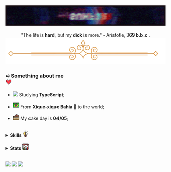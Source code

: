 <div align='center'>
<img width='600' src='assets/banner.gif'>
</br>
</br>
"The life is <strong>hard</strong>, but my <strong>dick</strong> is more." - Aristotle, 3<strong>69 b.b.c</strong> .

<img width='600' src="assets/divider.png">
</div>

### **➯ Something about me** <code><a href="https://www.flaticon.com/authors/frelayasia"> <img height="20" title="Heart icons created by frelayasia - Flaticon" src="icons/heart.png"> </a></code>

- <img height="20" src="https://skillicons.dev/icons?i=ts"> Studying **TypeScript**;

- <a href="https://www.flaticon.com/authors/freepik"> <img height="20" title="Brazil icons created by Freepik - Flaticon" src="icons/brazil.png"></a> From **Xique-xique Bahia** 📌 to the world;

- <a href="https://www.flaticon.com/authors/freepik"> <img height="20" title="Cake icons created by Freepik - Flaticon" src="icons/cake.png"></a> My cake day is **04/05**;

<br>
<details>
    <summary>
      <strong>Skills <code><a href="https://www.flaticon.com/authors/karyative"><img height="20" title="Skill icons created by karyative - Flaticon" src="icons/skill.png"></a></code>
      </strong>
    </summary>

### **➯ Languages** <code><a href="https://www.flaticon.com/authors/juicy-fish"> <img height="20" title="Language icons created by juicy_fish - Flaticon" src="icons/language.png"> </a></code>

<code>
  <img height="30" src="https://skillicons.dev/icons?i=ts,js"></code>
<code>
  <img height="30" src="https://skillicons.dev/icons?i=py"></code>
<code>
  <img height="30" src="https://skillicons.dev/icons?i=lua"></code>
<code>
  <img height="30" src="https://skillicons.dev/icons?i=html,css"></code>



### **➯ Databases** <code><a href="https://www.flaticon.com/authors/freepik"> <img height="20" title="Database icons created by Freepik - Flaticon" src="icons/database.png"> </a></code>

<code>
  <img height="30" src="https://skillicons.dev/icons?i=postgres"></code>
<code>
  <img height="30" src="https://skillicons.dev/icons?i=mongodb"></code>
<code>
  <img height="30" src="https://skillicons.dev/icons?i=firebase"></code>



### **➯ Tools/Frameworks** <code><a href="https://www.flaticon.com/authors/photo3idea-studio"> <img height="20" title="Framework icons created by photo3idea_studio - Flaticon" src="icons/framework.png"> </a></code>

<code>
  <img height="30" src="https://skillicons.dev/icons?i=express"></code>
<code>
  <img height="30" src="https://skillicons.dev/icons?i=prisma"></code>
<code>
  <img height="30" src="https://skillicons.dev/icons?i=nginx"></code>
<code>
  <img height="30" src="https://skillicons.dev/icons?i=bash,git"></code>
<code>
  <img height="30" src="https://skillicons.dev/icons?i=nodejs,deno,bun"></code>
<code>
  <img height="30" src="https://skillicons.dev/icons?i=discordjs"></code>



### **➯ Distros** <code><a href="https://www.flaticon.com/authors/freepik" title="database icons"> <img height="20" title="Linux icons created by Freepik - Flaticon" src="icons/linux.png"> </a></code>

<code>
  <img height="30" src="distros/arch.png"></code>
<code>
  <img height="30" src="distros/fedora.png">
  <img height="30" src="distros/garudap.png"></code>
<code>
  <img height="30" src="distros/debian.png">
  <img height="30" src="distros/ubuntu.png">
  <img height="30" src="distros/pop.png">
  <img height="30" src="distros/zorin.png">
  <img height="30" src="distros/deepin.png">
  <img height="30" src="distros/void.png">
  <img height="30" src="distros/mx.png"></code>
<code>
  <img height="30" src="distros/suse.png"></code>
</details>
<br>

<details>
    <summary>
      <strong>Stats  <code><a href="https://www.flaticon.com/authors/freepik"><img height="20" title="Stats icons created by Freepik - Flaticon" src="icons/analytics.png"></a></code>
      </strong>
    </summary>

<img height='300' src="https://github-readme-stats.vercel.app/api/top-langs/?username=sunf3r&bg_color=30,ff008a,7f00ff&title_color=fff&text_color=fff">

<img height='175' src="https://github-readme-stats.vercel.app/api?username=sunf3r&count_private=true&include_all_commits=true&show_icons=true&bg_color=30,000000,7f00ff&title_color=fff&text_color=fff">
</details>


</br>
</br>

<a href="https://twitter.com/Sunf3r">
<code><img height="20" src="https://skillicons.dev/icons?i=twitter"></code></a>
<a href="https://discord.com/users/568493382884917258">
<code><img height="20" src="https://skillicons.dev/icons?i=discord"></code></a>
<code><img src="https://komarev.com/ghpvc/?username=sunf3r&color=blue&style=for-the-badge"></code>
